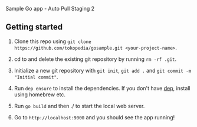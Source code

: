 Sample Go app - Auto Pull Staging 2

## Getting started

1. Clone this repo using `git clone https://github.com/tokopedia/gosample.git <your-project-name>`.

2. cd to <your-project-name> and delete the existing git repository by running `rm -rf .git`.

3. Initialize a new git repository with `git init`, `git add .` and `git commit -m "Initial commit"`.

4. Run `dep ensure` to install the dependencies. If you don't have [dep](https://github.com/golang/dep), install using homebrew etc.

5. Run `go build` and then ./<your-project-name> to start the local web server.

6. Go to `http://localhost:9000` and you should see the app running!
